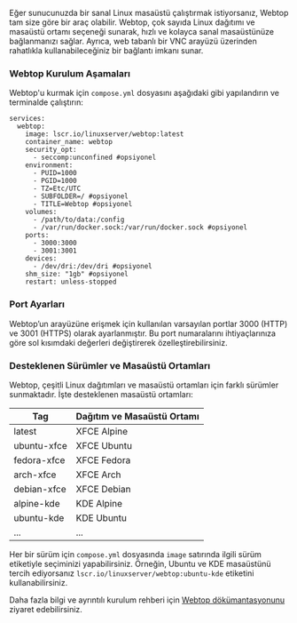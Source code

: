 Eğer sunucunuzda bir sanal Linux masaüstü çalıştırmak istiyorsanız, Webtop tam size göre bir araç olabilir. Webtop, çok sayıda Linux dağıtımı ve masaüstü ortamı seçeneği sunarak, hızlı ve kolayca sanal masaüstünüze bağlanmanızı sağlar. Ayrıca, web tabanlı bir VNC arayüzü üzerinden rahatlıkla kullanabileceğiniz bir bağlantı imkanı sunar.

### Webtop Kurulum Aşamaları

Webtop'u kurmak için `compose.yml` dosyasını aşağıdaki gibi yapılandırın ve terminalde çalıştırın:

```
services:
  webtop:
    image: lscr.io/linuxserver/webtop:latest
    container_name: webtop
    security_opt:
      - seccomp:unconfined #opsiyonel
    environment:
      - PUID=1000
      - PGID=1000
      - TZ=Etc/UTC
      - SUBFOLDER=/ #opsiyonel
      - TITLE=Webtop #opsiyonel
    volumes:
      - /path/to/data:/config
      - /var/run/docker.sock:/var/run/docker.sock #opsiyonel
    ports:
      - 3000:3000
      - 3001:3001
    devices:
      - /dev/dri:/dev/dri #opsiyonel
    shm_size: "1gb" #opsiyonel
    restart: unless-stopped
```

### Port Ayarları
Webtop’un arayüzüne erişmek için kullanılan varsayılan portlar 3000 (HTTP) ve 3001 (HTTPS) olarak ayarlanmıştır. Bu port numaralarını ihtiyaçlarınıza göre sol kısımdaki değerleri değiştirerek özelleştirebilirsiniz.

### Desteklenen Sürümler ve Masaüstü Ortamları
Webtop, çeşitli Linux dağıtımları ve masaüstü ortamları için farklı sürümler sunmaktadır. İşte desteklenen masaüstü ortamları:

| Tag          | Dağıtım ve Masaüstü Ortamı           |
|--------------|--------------------------------------|
| latest       | XFCE Alpine                          |
| ubuntu-xfce  | XFCE Ubuntu                          |
| fedora-xfce  | XFCE Fedora                          |
| arch-xfce    | XFCE Arch                            |
| debian-xfce  | XFCE Debian                          |
| alpine-kde   | KDE Alpine                           |
| ubuntu-kde   | KDE Ubuntu                           |
| ...          | ...                                  |

Her bir sürüm için `compose.yml` dosyasında `image` satırında ilgili sürüm etiketiyle seçiminizi yapabilirsiniz. Örneğin, Ubuntu ve KDE masaüstünü tercih ediyorsanız `lscr.io/linuxserver/webtop:ubuntu-kde` etiketini kullanabilirsiniz.

Daha fazla bilgi ve ayrıntılı kurulum rehberi için [Webtop dökümantasyonunu](https://docs.linuxserver.io/images/docker-webtop/#supported-architectures) ziyaret edebilirsiniz.